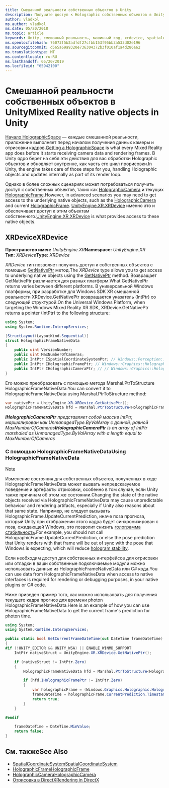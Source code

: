 ```yaml
---
title: Смешанной реальности собственных объектов в Unity
description: Получите доступ к Holographic собственных объектов в Unity.
author: vladkol
ms.author: vladkol
ms.date: 05/20/2018
ms.topic: article
keywords: Unity, смешанный реальность, машинный код, xrdevice, spatialcoordinatesystem, holographicframe, holographiccamera, ispatialcoordinatesystem, iholographicframe, iholographiccamera, getnativeptr
ms.openlocfilehash: 76073f5b2adfdf27cfbb153f95bb3a533d02e196
ms.sourcegitcommit: d565a69a9320e736304372b3f010af1a4d286a62
ms.translationtype: MT
ms.contentlocale: ru-RU
ms.lasthandoff: 05/20/2019
ms.locfileid: "65942100"
---
```

# <a name="mixed-reality-native-objects-in-unity"></a><span data-ttu-id="f4aba-104">Смешанной реальности собственных объектов в Unity</span><span class="sxs-lookup"><span data-stu-id="f4aba-104">Mixed Reality native objects in Unity</span></span>

<span data-ttu-id="f4aba-105">[Начало HolographicSpace](getting-a-holographicspace.md) — каждые смешанной реальности, приложение выполняет перед началом получения данных камеры и отрисовки кадров.</span><span class="sxs-lookup"><span data-stu-id="f4aba-105">[Getting a HolographicSpace](getting-a-holographicspace.md) is what every Mixed Reality app does before it starts receiving camera data and rendering frames.</span></span> <span data-ttu-id="f4aba-106">В Unity ядро берет на себя эти действия для вас обработки Holographic объектов и обновляет внутренне, как часть его цикл прорисовки.</span><span class="sxs-lookup"><span data-stu-id="f4aba-106">In Unity, the engine takes care of those steps for you, handling Holographic objects and updates internally as part of its render loop.</span></span>

<span data-ttu-id="f4aba-107">Однако в более сложных сценариях может потребоваться получить доступ к собственных объектов, таких как <a href="https://docs.microsoft.com/uwp/api/windows.graphics.holographic.holographiccamera" target="_blank">HolographicCamera</a> и текущих <a href="https://docs.microsoft.com/uwp/api/windows.graphics.holographic.holographicframe" target="_blank">HolographicFrame</a>.</span><span class="sxs-lookup"><span data-stu-id="f4aba-107">However, in advanced scenarios you may need to get access to the underlying native objects, such as the <a href="https://docs.microsoft.com/uwp/api/windows.graphics.holographic.holographiccamera" target="_blank">HolographicCamera</a> and current <a href="https://docs.microsoft.com/uwp/api/windows.graphics.holographic.holographicframe" target="_blank">HolographicFrame</a>.</span></span> <span data-ttu-id="f4aba-108"><a href="https://docs.unity3d.com/ScriptReference/XR.XRDevice.html" target="_blank">UnityEngine.XR.XRDevice</a> именно это и обеспечивает доступ к этим объектам собственного.</span><span class="sxs-lookup"><span data-stu-id="f4aba-108"><a href="https://docs.unity3d.com/ScriptReference/XR.XRDevice.html" target="_blank">UnityEngine.XR.XRDevice</a> is what provides access to these native objects.</span></span>

## <a name="xrdevice"></a><span data-ttu-id="f4aba-109">XRDevice</span><span class="sxs-lookup"><span data-stu-id="f4aba-109">XRDevice</span></span> 

<span data-ttu-id="f4aba-110">**Пространство имен:** *UnityEngine.XR*</span><span class="sxs-lookup"><span data-stu-id="f4aba-110">**Namespace:** *UnityEngine.XR*</span></span><br>
<span data-ttu-id="f4aba-111">**Тип:** *XRDevice*</span><span class="sxs-lookup"><span data-stu-id="f4aba-111">**Type:** *XRDevice*</span></span>

<span data-ttu-id="f4aba-112">*XRDevice* тип позволяет получить доступ к собственных объектов с помощью <a href="https://docs.unity3d.com/ScriptReference/XR.XRDevice.GetNativePtr.html" target="_blank">GetNativePtr</a> метод.</span><span class="sxs-lookup"><span data-stu-id="f4aba-112">The *XRDevice* type allows you to get access to underlying native objects using the <a href="https://docs.unity3d.com/ScriptReference/XR.XRDevice.GetNativePtr.html" target="_blank">GetNativePtr</a> method.</span></span> <span data-ttu-id="f4aba-113">Возвращает GetNativePtr различается для разных платформ.</span><span class="sxs-lookup"><span data-stu-id="f4aba-113">What GetNativePtr returns varies between different platforms.</span></span> <span data-ttu-id="f4aba-114">В универсальной Windows платформы, при разработке для Windows SDK XR смешанной реальности XRDevice.GetNativePtr возвращается указатель (IntPtr) со следующей структурой:</span><span class="sxs-lookup"><span data-stu-id="f4aba-114">On the Universal Windows Platform, when targeting the Windows Mixed Reality XR SDK, XRDevice.GetNativePtr returns a pointer (IntPtr) to the following structure:</span></span> 

```cs
using System;
using System.Runtime.InteropServices;

[StructLayout(LayoutKind.Sequential)]
struct HolographicFrameNativeData
{
    public uint VersionNumber;
    public uint MaxNumberOfCameras;
    public IntPtr ISpatialCoordinateSystemPtr; // Windows::Perception::Spatial::ISpatialCoordinateSystem
    public IntPtr IHolographicFramePtr; // Windows::Graphics::Holographic::IHolographicFrame 
    public IntPtr IHolographicCameraPtr; // // Windows::Graphics::Holographic::IHolographicCamera
}
```
<span data-ttu-id="f4aba-115">Его можно преобразовать с помощью метода Marshal.PtrToStructure HolographicFrameNativeData:</span><span class="sxs-lookup"><span data-stu-id="f4aba-115">You can convert it to HolographicFrameNativeData using Marshal.PtrToStructure method:</span></span>
```cs
var nativePtr = UnityEngine.XR.XRDevice.GetNativePtr();
HolographicFrameNativeData hfd = Marshal.PtrToStructure<HolographicFrameNativeData>(nativePtr);
```
<span data-ttu-id="f4aba-116">***IHolographicCameraPtr** представляет собой массив IntPtr, маршалирован как UnmanagedType.ByValArray с длиной, равной MaxNumberOfCameras*</span><span class="sxs-lookup"><span data-stu-id="f4aba-116">***IHolographicCameraPtr** is an array of IntPtr marshaled as UnmanagedType.ByValArray with a length equal to MaxNumberOfCameras*</span></span> 


### <a name="using-holographicframenativedata"></a><span data-ttu-id="f4aba-117">С помощью HolographicFrameNativeData</span><span class="sxs-lookup"><span data-stu-id="f4aba-117">Using HolographicFrameNativeData</span></span>

> [!NOTE]
> <span data-ttu-id="f4aba-118">Изменение состояния для собственных объектов, полученных в ходе HolographicFrameNativeData может вызвать непредсказуемое поведение и артефакты отрисовки, особенно в том случае, если Unity также причинам об этом же состоянии.</span><span class="sxs-lookup"><span data-stu-id="f4aba-118">Changing the state of the native objects received via HolographicFrameNativeData may cause unpredictable behaviour and rendering artifacts, especially if Unity also reasons about that same state.</span></span>  <span data-ttu-id="f4aba-119">Например, не следует вызывать HolographicFrame.UpdateCurrentPrediction, иначе поза прогноза, который Unity при отображении этого кадра будет синхронизирован с поза, ожидающей Windows, это позволит снизить [голограмма стабильность](hologram-stability.md).</span><span class="sxs-lookup"><span data-stu-id="f4aba-119">For example, you should not call HolographicFrame.UpdateCurrentPrediction, or else the pose prediction that Unity renders with that frame will be out of sync with the pose that Windows is expecting, which will reduce [hologram stability](hologram-stability.md).</span></span>

<span data-ttu-id="f4aba-120">Если необходим доступ для собственных интерфейсов для отрисовки или отладки в ваши собственные подключаемые модули можно использовать данные из HolographicFrameNativeData или C# кода.</span><span class="sxs-lookup"><span data-stu-id="f4aba-120">You can use data from HolographicFrameNativeData when access to native interfaces is required for rendering or debugging purposes, in your native plugins or C# code.</span></span> 

<span data-ttu-id="f4aba-121">Ниже приведен пример того, как можно использовать для получения текущего кадра прогноз для времени photon HolographicFrameNativeData.</span><span class="sxs-lookup"><span data-stu-id="f4aba-121">Here is an example of how you can use HolographicFrameNativeData to get the current frame's prediction for photon time.</span></span> 
```cs
using System;
using System.Runtime.InteropServices;

public static bool GetCurrentFrameDateTime(out DateTime frameDateTime)
{
#if (!UNITY_EDITOR && UNITY_WSA) || ENABLE_WINMD_SUPPORT
    IntPtr nativeStruct = UnityEngine.XR.XRDevice.GetNativePtr();

    if (nativeStruct != IntPtr.Zero)
    {
        HolographicFrameNativeData hfd = Marshal.PtrToStructure<HolographicFrameNativeData>(nativeStruct);

        if (hfd.IHolographicFramePtr != IntPtr.Zero)
        {
            var holographicFrame = (Windows.Graphics.Holographic.HolographicFrame)Marshal.GetObjectForIUnknown(hfd.IHolographicFramePtr);
            frameDateTime = holographicFrame.CurrentPrediction.Timestamp.TargetTime.DateTime;
            return true;
        }
    }

#endif

    frameDateTime = DateTime.MinValue;
    return false;
}

```

## <a name="see-also"></a><span data-ttu-id="f4aba-122">См. также</span><span class="sxs-lookup"><span data-stu-id="f4aba-122">See Also</span></span>
* <span data-ttu-id="f4aba-123"><a href="https://docs.microsoft.com/uwp/api/windows.perception.spatial.spatialcoordinatesystem" target="_blank">SpatialCoordinateSystem</a></span><span class="sxs-lookup"><span data-stu-id="f4aba-123"><a href="https://docs.microsoft.com/uwp/api/windows.perception.spatial.spatialcoordinatesystem" target="_blank">SpatialCoordinateSystem</a></span></span>
* <span data-ttu-id="f4aba-124"><a href="https://docs.microsoft.com/uwp/api/windows.graphics.holographic.holographicframe" target="_blank">HolographicFrame</a></span><span class="sxs-lookup"><span data-stu-id="f4aba-124"><a href="https://docs.microsoft.com/uwp/api/windows.graphics.holographic.holographicframe" target="_blank">HolographicFrame</a></span></span>
* <span data-ttu-id="f4aba-125"><a href="https://docs.microsoft.com/uwp/api/windows.graphics.holographic.holographiccamera" target="_blank">HolographicCamera</a></span><span class="sxs-lookup"><span data-stu-id="f4aba-125"><a href="https://docs.microsoft.com/uwp/api/windows.graphics.holographic.holographiccamera" target="_blank">HolographicCamera</a></span></span>
* [<span data-ttu-id="f4aba-126">Отрисовка в DirectX</span><span class="sxs-lookup"><span data-stu-id="f4aba-126">Rendering in DirectX</span></span>](rendering-in-directx.md)
